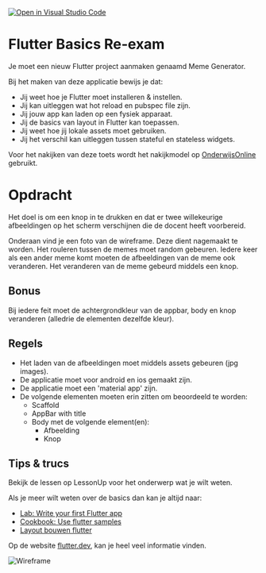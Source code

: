 [![Open in Visual Studio Code](https://classroom.github.com/assets/open-in-vscode-c66648af7eb3fe8bc4f294546bfd86ef473780cde1dea487d3c4ff354943c9ae.svg)](https://classroom.github.com/online_ide?assignment_repo_id=8883728&assignment_repo_type=AssignmentRepo)
# Flutter Basics Re-exam

Je moet een nieuw Flutter project aanmaken genaamd Meme Generator.

Bij het maken van deze applicatie bewijs je dat:

* Jij weet hoe je Flutter moet installeren & instellen.
* Jij kan uitleggen wat hot reload en pubspec file zijn.
* Jij jouw app kan laden op een fysiek apparaat.
* Jij de basics van layout in Flutter kan toepassen.
* Jij weet hoe jij lokale assets moet gebruiken.
* Jij het verschil kan uitleggen tussen stateful en stateless widgets.

Voor het nakijken van deze toets wordt het nakijkmodel op [OnderwijsOnline](https://mboutrecht.onderwijsonline.nl/manage/content?page=1) gebruikt.

# Opdracht

Het doel is om een knop in te drukken en dat er twee willekeurige afbeeldingen op het scherm verschijnen die de docent heeft voorbereid.

Onderaan vind je een foto van de wireframe. Deze dient nagemaakt te worden. Het rouleren tussen de memes moet random gebeuren. Iedere keer als een ander meme komt moeten de afbeeldingen van de meme ook veranderen. Het veranderen van de meme gebeurd middels een knop.

## Bonus

Bij iedere feit moet de achtergrondkleur van de appbar, body en knop veranderen (alledrie de elementen dezelfde kleur).

## Regels

* Het laden van de afbeeldingen moet middels assets gebeuren (jpg images).
* De applicatie moet voor android en ios gemaakt zijn.
* De applicatie moet een 'material app' zijn.
* De volgende elementen moeten erin zitten om beoordeeld te worden:
    * Scaffold
    * AppBar with title
    * Body met de volgende element(en):
        * Afbeelding
        * Knop

## Tips & trucs

Bekijk de lessen op LessonUp voor het onderwerp wat je wilt weten.

Als je meer wilt weten over de basics dan kan je altijd naar:

* [Lab: Write your first Flutter app](https://docs.flutter.dev/get-started/codelab)
* [Cookbook: Use flutter samples](https://docs.flutter.dev/cookbook)
* [Layout bouwen flutter](https://docs.flutter.dev/development/ui/layout)

Op de website [flutter.dev](https://docs.flutter.dev/), kan je heel veel informatie vinden.

![Wireframe](https://i.imgur.com/8JgSUOT.png)

